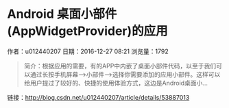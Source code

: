 # Android 桌面小部件(AppWidgetProvider)的应用
作者：u012440207
日期：2016-12-27 08:21
浏览量：1792
> 简介：根据应用的需要，有的APP中内嵌了桌面小部件代码，以至于我们可以通过长按手机屏幕-->小部件-->选择你需要添加的应用小部件。这样可以给用户提过了较好的、快捷的使用体验方式，这边是Android桌面小...

 链接：http://blog.csdn.net/u012440207/article/details/53887013
